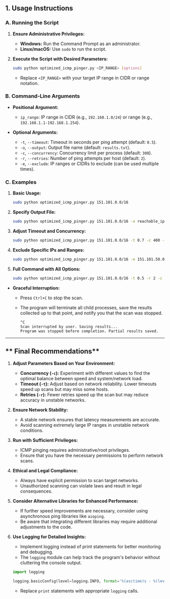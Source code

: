 ## **1. Usage Instructions**

### **A. Running the Script**

1. **Ensure Administrative Privileges:**

   - **Windows:** Run the Command Prompt as an administrator.
   - **Linux/macOS:** Use `sudo` to run the script.

2. **Execute the Script with Desired Parameters:**

   ```bash
   sudo python optimized_icmp_pinger.py <IP_RANGE> [options]
   ```

   - Replace `<IP_RANGE>` with your target IP range in CIDR or range notation.

### **B. Command-Line Arguments**

- **Positional Argument:**
  - `ip_range`: IP range in CIDR (e.g., `192.168.1.0/24`) or range (e.g., `192.168.1.1-192.168.1.254`).

- **Optional Arguments:**
  - `-t`, `--timeout`: Timeout in seconds per ping attempt (default: `0.5`).
  - `-o`, `--output`: Output file name (default: `results.txt`).
  - `-c`, `--concurrency`: Concurrency limit per process (default: `300`).
  - `-r`, `--retries`: Number of ping attempts per host (default: `2`).
  - `-e`, `--exclude`: IP ranges or CIDRs to exclude (can be used multiple times).

### **C. Examples**

1. **Basic Usage:**

   ```bash
   sudo python optimized_icmp_pinger.py 151.101.0.0/16
   ```

2. **Specify Output File:**

   ```bash
   sudo python optimized_icmp_pinger.py 151.101.0.0/16 -o reachable_ips.txt
   ```

3. **Adjust Timeout and Concurrency:**

   ```bash
   sudo python optimized_icmp_pinger.py 151.101.0.0/16 -t 0.7 -c 400 -o results.txt
   ```

4. **Exclude Specific IPs and Ranges:**

   ```bash
   sudo python optimized_icmp_pinger.py 151.101.0.0/16 -e 151.101.50.0/24 -e 151.101.100.0
   ```

5. **Full Command with All Options:**

   ```bash
   sudo python optimized_icmp_pinger.py 151.101.0.0/16 -t 0.5 -r 2 -c 300 -e 151.101.50.0/24 -e 151.101.100.0 -o results.txt
   ```

- **Graceful Interruption:**
  - Press `Ctrl+C` to stop the scan.
  - The program will terminate all child processes, save the results collected up to that point, and notify you that the scan was stopped.

    ```
    ^C
    Scan interrupted by user. Saving results...
    Program was stopped before completion. Partial results saved.
    ```

---

## ** Final Recommendations**

1. **Adjust Parameters Based on Your Environment:**
   - **Concurrency (`-c`):** Experiment with different values to find the optimal balance between speed and system/network load.
   - **Timeout (`-t`):** Adjust based on network reliability. Lower timeouts speed up scans but may miss some hosts.
   - **Retries (`-r`):** Fewer retries speed up the scan but may reduce accuracy in unstable networks.

2. **Ensure Network Stability:**
   - A stable network ensures that latency measurements are accurate.
   - Avoid scanning extremely large IP ranges in unstable network conditions.

3. **Run with Sufficient Privileges:**
   - ICMP pinging requires administrative/root privileges.
   - Ensure that you have the necessary permissions to perform network scans.

4. **Ethical and Legal Compliance:**
   - Always have explicit permission to scan target networks.
   - Unauthorized scanning can violate laws and result in legal consequences.

5. **Consider Alternative Libraries for Enhanced Performance:**
   - If further speed improvements are necessary, consider using asynchronous ping libraries like `aioping`.
   - Be aware that integrating different libraries may require additional adjustments to the code.

6. **Use Logging for Detailed Insights:**
   - Implement logging instead of print statements for better monitoring and debugging.
   - The `logging` module can help track the program's behavior without cluttering the console output.

   ```python
   import logging

   logging.basicConfig(level=logging.INFO, format='%(asctime)s - %(levelname)s - %(message)s')
   ```

   - Replace `print` statements with appropriate `logging` calls.